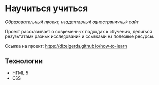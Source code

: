 # Научиться учиться
*Образовательный проект, неадаптивный одностраничный сайт*

Проект рассказывает о современных подходах к обучению, делиться результатами разных исследований и ссылками на полезные ресурсы. 

Ссылка на проект: https://dizelgerda.github.io/how-to-learn

## Технологии
* HTML 5
* CSS
